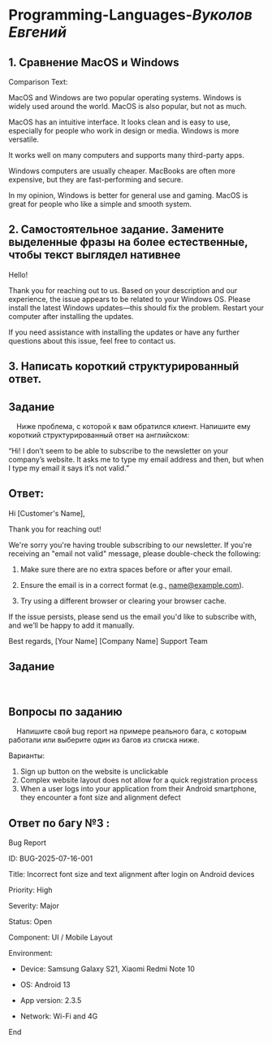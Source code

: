 # **Programming-Languages**-***Вуколов Евгений***


## **1. Сравнение MacOS и Windows**


Comparison Text:

MacOS and Windows are two popular operating systems. Windows is widely used around the world. MacOS is also popular, but not as much.

MacOS has an intuitive interface. It looks clean and is easy to use, especially for people who work in design or media. Windows is more versatile. 

It works well on many computers and supports many third-party apps.

Windows computers are usually cheaper. MacBooks are often more expensive, but they are fast-performing and secure.

In my opinion, Windows is better for general use and gaming. MacOS is great for people who like a simple and smooth system.








## **2. Самостоятельное задание. Замените выделенные фразы на более естественные, чтобы текст выглядел нативнее**


Hello!

Thank you for reaching out to us. Based on your description and our experience, the issue appears to be related to your Windows OS. Please install the latest Windows updates—this should fix the problem. Restart your computer after installing the updates.

If you need assistance with installing the updates or have any further questions about this issue, feel free to contact us.




## **3. Написать короткий структурированный ответ.**

## **Задание**
 
 
Ниже проблема, с которой к вам обратился клиент. Напишите ему короткий структурированный ответ на английском:

“Hi! I don’t seem to be able to subscribe to the newsletter on your company’s website. It asks me to type my email address and then, but when I type my email it says it’s not valid.” 

## **Ответ:**

Hi [Customer's Name],

Thank you for reaching out!

We're sorry you're having trouble subscribing to our newsletter. If you're receiving an "email not valid" message, please double-check the following:

1. Make sure there are no extra spaces before or after your email.

2. Ensure the email is in a correct format (e.g., name@example.com).

3. Try using a different browser or clearing your browser cache.

If the issue persists, please send us the email you'd like to subscribe with, and we’ll be happy to add it manually.

Best regards,
[Your Name]
[Company Name] Support Team



## **Задание**
 
## **Вопросы по заданию**
 
 
Напишите свой bug report на примере реального бага, с которым работали или выберите один из багов из списка ниже.

Варианты:

1. Sign up button on the website is unclickable
2. Complex website layout does not allow for a quick registration process
3. When a user logs into your application from their Android smartphone, they encounter a font size and alignment defect


## **Ответ по багу №3 :**

Bug Report 

ID: BUG-2025-07-16-001 

Title: Incorrect font size and text alignment after login on Android devices 

Priority: High 

Severity: Major 

Status: Open 

Component: UI / Mobile Layout 

Environment:

- Device: Samsung Galaxy S21, Xiaomi Redmi Note 10

- OS: Android 13

- App version: 2.3.5

- Network: Wi-Fi and 4G


End






